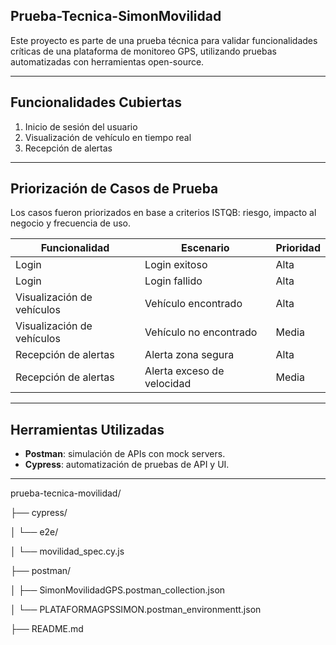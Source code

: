 ## Prueba-Tecnica-SimonMovilidad
Este proyecto es parte de una prueba técnica para validar funcionalidades críticas de una plataforma de monitoreo GPS, utilizando pruebas automatizadas con herramientas open-source.

---
## Funcionalidades Cubiertas

1. Inicio de sesión del usuario
2. Visualización de vehículo en tiempo real
3. Recepción de alertas
---
## Priorización de Casos de Prueba

Los casos fueron priorizados en base a criterios ISTQB: riesgo, impacto al negocio y frecuencia de uso.

| Funcionalidad                 | Escenario                             | Prioridad |
|------------------------------ |---------------------------------------|-----------|
| Login                         | Login exitoso                         | Alta      |
| Login                         | Login fallido                         | Alta      |
| Visualización de vehículos    | Vehículo encontrado                   | Alta      |
| Visualización de vehículos    | Vehículo no encontrado                | Media     |
| Recepción de alertas          | Alerta zona segura                    | Alta      |
| Recepción de alertas          | Alerta exceso de velocidad            | Media     |

---
## Herramientas Utilizadas

- **Postman**: simulación de APIs con mock servers.
- **Cypress**: automatización de pruebas de API y UI.

---

prueba-tecnica-movilidad/

├── cypress/

│ └── e2e/

│ └── movilidad_spec.cy.js

├── postman/

│ ├── SimonMovilidadGPS.postman_collection.json

│ └── PLATAFORMAGPSSIMON.postman_environmentt.json

├── README.md
